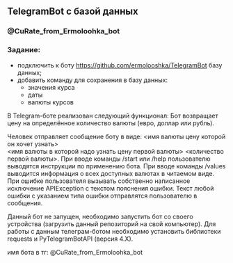 ## TelegramBot с базой данных
### @CuRate_from_Ermoloohka_bot


### Задание: 

- подключить к боту https://github.com/ermolooshka/TelegramBot базу данных; 
- добавить команду для сохранения в базу данных:
     - значения курса
     - даты
     - валюты курсов

В Telegram-боте реализован следующий функционал:
Бот возвращает цену на определённое количество валюты (евро, доллар или рубль).

Человек отправляет сообщение боту в виде: 
<имя валюты цену которой он хочет узнать>  
<имя валюты в которой надо узнать цену первой валюты> 
<количество первой валюты>.
При вводе команды /start или /help пользователю выводятся инструкции по применению бота.
При вводе команды /values выводится информация о всех доступных валютах в читаемом виде.
При ошибке пользователя вызывать собственно написанное исключение APIException с текстом пояснения ошибки.
Текст любой ошибки с указанием типа ошибки отправлятся пользователю в сообщения.


Данный бот не запущен, необходимо запустить бот со своего устройства (загрузить данный репозиторий на свой компьютер).
Для работы с данным телеграм-ботом необходимо установить библиотеки requests и PyTelegramBotAPI (версия 4.X).

 имя бота в тг:
 @CuRate_from_Ermoloohka_bot
